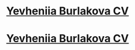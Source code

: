 # [Yevheniia Burlakova CV](https://Yevheniia-B.github.io/rsschool-cv/cv)
# [Yevheniia Burlakova CV](https://Yevheniia-B.github.io/rsschool-cv/)
